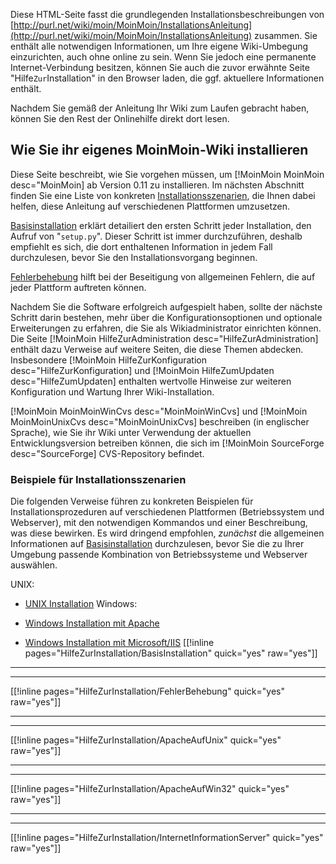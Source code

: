 
Diese HTML-Seite fasst die grundlegenden Installationsbeschreibungen von [http://purl.net/wiki/moin/MoinMoin/InstallationsAnleitung](http://purl.net/wiki/moin/MoinMoin/InstallationsAnleitung) zusammen. Sie enthält alle notwendigen Informationen, um Ihre eigene Wiki-Umbegung einzurichten, auch ohne online zu sein. Wenn Sie jedoch eine permanente Internet-Verbindung besitzen, können Sie auch die zuvor erwähnte Seite "Hilfe``Zur``Installation" in den Browser laden, die ggf. aktuellere Informationen enthält. 

Nachdem Sie gemäß der Anleitung Ihr Wiki zum Laufen gebracht haben, können Sie den Rest der Onlinehilfe direkt dort lesen. 


## Wie Sie ihr eigenes MoinMoin-Wiki installieren

Diese Seite beschreibt, wie Sie vorgehen müssen, um [!MoinMoin MoinMoin desc="MoinMoin] ab Version 0.11 zu installieren. Im nächsten Abschnitt finden Sie eine Liste von konkreten [Installationsszenarien](MoinMoin/InstallationsAnleitung), die Ihnen dabei helfen, diese Anleitung auf verschiedenen Plattformen umzusetzen. 

[Basisinstallation](MoinMoin/InstallationsAnleitung) erklärt detailiert den ersten Schritt jeder Installation, den Aufruf von "`setup.py`". Dieser Schritt ist immer durchzuführen, deshalb empfiehlt es sich, die dort enthaltenen Information in jedem Fall durchzulesen, bevor Sie den Installationsvorgang beginnen. 

[Fehlerbehebung](MoinMoin/InstallationsAnleitung) hilft bei der Beseitigung von allgemeinen Fehlern, die auf jeder Plattform auftreten können. 

Nachdem Sie die Software erfolgreich aufgespielt haben, sollte der nächste Schritt darin bestehen, mehr über die Konfigurationsoptionen und optionale Erweiterungen zu erfahren, die Sie als Wikiadministrator einrichten können. Die Seite [!MoinMoin HilfeZurAdministration desc="HilfeZurAdministration] enthält dazu Verweise auf weitere Seiten, die diese Themen abdecken. Insbesondere [!MoinMoin HilfeZurKonfiguration desc="HilfeZurKonfiguration] und [!MoinMoin HilfeZumUpdaten desc="HilfeZumUpdaten] enthalten wertvolle Hinweise zur weiteren Konfiguration und Wartung Ihrer Wiki-Installation. 

[!MoinMoin MoinMoinWinCvs desc="MoinMoinWinCvs] und [!MoinMoin MoinMoinUnixCvs desc="MoinMoinUnixCvs] beschreiben (in englischer Sprache), wie Sie ihr Wiki unter Verwendung der aktuellen Entwicklungsversion betreiben können, die sich im [!MoinMoin SourceForge desc="SourceForge] CVS-Repository befindet. 

<a name="installscenarios"></a> 
### Beispiele für Installationsszenarien

Die folgenden Verweise führen zu konkreten Beispielen für Installationsprozeduren auf verschiedenen Plattformen (Betriebssystem und Webserver), mit den notwendigen Kommandos und einer Beschreibung, was diese bewirken. Es wird dringend empfohlen, _zunächst_ die allgemeinen Informationen auf [Basisinstallation](MoinMoin/InstallationsAnleitung) durchzulesen, bevor Sie die zu Ihrer Umgebung passende Kombination von Betriebssysteme und Webserver auswählen. 

UNIX: 

* [UNIX Installation](MoinMoin/InstallationsAnleitung) 
Windows: 

* [Windows Installation mit Apache](MoinMoin/InstallationsAnleitung) 
* [Windows Installation mit Microsoft/IIS](MoinMoin/InstallationsAnleitung) 
<a name="basic-install"></a> [[!inline pages="HilfeZurInstallation/BasisInstallation" quick="yes" raw="yes"]] 

---

 <a name="trouble-shooting"></a> 

---

 [[!inline pages="HilfeZurInstallation/FehlerBehebung" quick="yes" raw="yes"]] 

---

 <a name="unix-install"></a> 

---

 [[!inline pages="HilfeZurInstallation/ApacheAufUnix" quick="yes" raw="yes"]] 

---

 <a name="win32apache-install"></a> 

---

 [[!inline pages="HilfeZurInstallation/ApacheAufWin32" quick="yes" raw="yes"]] 

---

 <a name="win32iis-install"></a> 

---

 [[!inline pages="HilfeZurInstallation/InternetInformationServer" quick="yes" raw="yes"]] 
